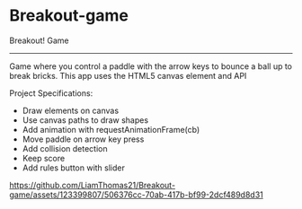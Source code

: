 # Breakout-game

Breakout! Game
_______________________________________________________________________________________________________________________________________
Game where you control a paddle with the arrow keys to bounce a ball up to break bricks. This app uses the HTML5 canvas element and API

Project Specifications:

- Draw elements on canvas
- Use canvas paths to draw shapes
- Add animation with requestAnimationFrame(cb)
- Move paddle on arrow key press
- Add collision detection
- Keep score
- Add rules button with slider

https://github.com/LiamThomas21/Breakout-game/assets/123399807/506376cc-70ab-417b-bf99-2dcf489d8d31

